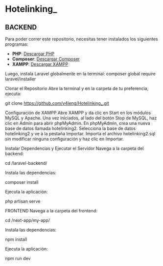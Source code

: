 # Hotelinking_

## BACKEND

Para poder correr este repositorio, necesitas tener instalados los siguientes programas:

- **PHP**: [Descargar PHP](https://www.php.net/downloads.php)
- **Composer**: [Descargar Composer](https://getcomposer.org/download/)
- **XAMPP**: [Descargar XAMPP](https://www.apachefriends.org/es/download.html)

Luego, instala Laravel globalmente en la terminal:
composer global require laravel/installer

Clonar el Repositorio
Abre la terminal y en la carpeta de tu preferencia, ejecuta:

git clone https://github.com/v4leng/Hotelinking_.git


Configuración de XAMPP
Abre XAMPP y da clic en Start en los módulos MySQL y Apache.
Una vez iniciados, al lado del botón Stop de MySQL, haz clic en Admin para abrir phpMyAdmin.
En phpMyAdmin, crea una nueva base de datos llamada hotelinking2.
Selecciona la base de datos hotelinking2 y ve a la pestaña Importar.
Importa el archivo hotelinking2.sql sin modificar ninguna configuración y haz clic en Importar.

Instalar Dependencias y Ejecutar el Servidor
Navega a la carpeta del backend:

cd /laravel-backend/

Instala las dependencias:

composer install

Ejecuta la aplicación:

php artisan serve




FRONTEND
Navega a la carpeta del frontend:

cd /next-app/my-app/

Instala las dependencias:

npm install

Ejecuta la aplicación:

npm run dev


